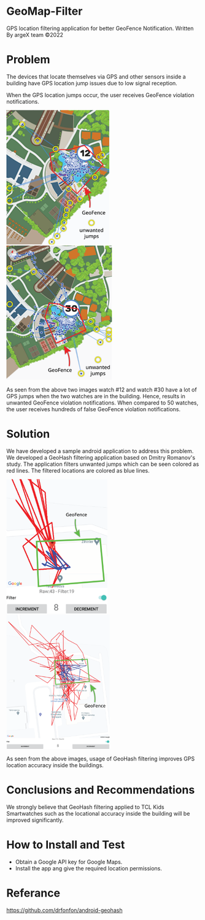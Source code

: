 # GeoMap-Filter
GPS location filtering application for better GeoFence Notification.
Written By argeX team ©2022

# Problem

The devices that locate themselves via GPS and other sensors inside a building have GPS location jump issues due to low signal reception.

When the GPS location jumps occur, the user receives GeoFence violation notifications.

<img src="screenshots\ss3.png" alt="drawing" height="350"/>
<img src="screenshots\ss4.png" alt="drawing" height="350"/>

As seen from the above two images watch #12 and watch #30 have a lot of GPS jumps when the two watches are in the building. Hence, results in unwanted GeoFence violation notifications. When compared to 50 watches, the user receives hundreds of false GeoFence violation notifications.

# Solution

We have developed a sample android application to address this problem. We developed a GeoHash filtering application based on Dmitry Romanov's study. The application filters unwanted jumps which can be seen colored as red lines. The filtered locations are colored as blue lines.

<img src="screenshots\ss1.png" alt="drawing" height="350"/>
<img src="screenshots\ss2.png" alt="drawing" height="350"/>

As seen from the above images, usage of GeoHash filtering improves GPS location accuracy inside the buildings.

# Conclusions and Recommendations

We strongly believe that GeoHash filtering applied to TCL Kids Smartwatches such as the locational accuracy inside the building will be improved significantly.

# How to Install and Test

* Obtain a Google API key for Google Maps.
* Install the app ang give the required location permissions.

# Referance

https://github.com/drfonfon/android-geohash
